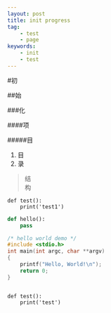 ```yaml
---
layout: post
title: init progress 
tag:
    - test 
    - page 
keywords:
    - init
    - test
---
```


#初

##始

###化

####项

#####目

1. 目    
2. 录    

> 结    
> 构    


    def test():
        print('test1')

```python
def hello():
    pass

```

```c
/* hello world demo */
#include <stdio.h>
int main(int argc, char **argv)
{
    printf("Hello, World!\n");
    return 0;
}
```

<script src="https://gist.github.com/chenyanclyz/f0b6c17e59ceb3fed279.js" ></script>

<pre><code>
def test():
    print('test')
</code></pre>
